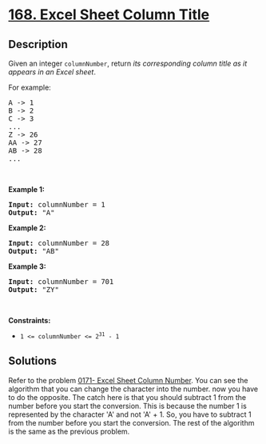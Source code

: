 # [168. Excel Sheet Column Title](https://leetcode.com/problems/excel-sheet-column-title)

## Description

<p>Given an integer <code>columnNumber</code>, return <em>its corresponding column title as it appears in an Excel sheet</em>.</p>

<p>For example:</p>

<pre>
A -&gt; 1
B -&gt; 2
C -&gt; 3
...
Z -&gt; 26
AA -&gt; 27
AB -&gt; 28 
...
</pre>

<p>&nbsp;</p>
<p><strong class="example">Example 1:</strong></p>

<pre>
<strong>Input:</strong> columnNumber = 1
<strong>Output:</strong> &quot;A&quot;
</pre>

<p><strong class="example">Example 2:</strong></p>

<pre>
<strong>Input:</strong> columnNumber = 28
<strong>Output:</strong> &quot;AB&quot;
</pre>

<p><strong class="example">Example 3:</strong></p>

<pre>
<strong>Input:</strong> columnNumber = 701
<strong>Output:</strong> &quot;ZY&quot;
</pre>

<p>&nbsp;</p>
<p><strong>Constraints:</strong></p>

<ul>
	<li><code>1 &lt;= columnNumber &lt;= 2<sup>31</sup> - 1</code></li>
</ul>

## Solutions
Refer to the problem [0171- Excel Sheet Column Number](../0171-%20Excel%20Sheet%20Column%20Number/README.md). You can see the algorithm that you can change the character into the number. now you have to do the opposite. The catch here is that you should subtract 1 from the number before you start the conversion. This is because the number 1 is represented by the character 'A' and not 'A' + 1. So, you have to subtract 1 from the number before you start the conversion. The rest of the algorithm is the same as the previous problem.